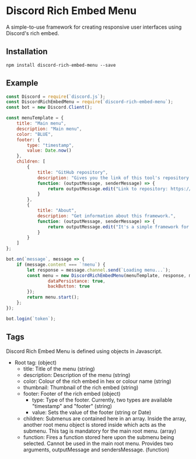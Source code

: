 # Discord Rich Embed Menu
A simple-to-use framework for creating responsive user interfaces using Discord's rich embed.

## Installation
`npm install discord-rich-embed-menu --save`

## Example
```js
const Discord = require(`discord.js`);
const DiscordRichEmbedMenu = require(`discord-rich-embed-menu`);
const bot = new Discord.Client();

const menuTemplate = {
    title: "Main menu",
    description: "Main menu",
    color: "BLUE",
    footer: {
        type: "timestamp",
        value: Date.now()
    },
    children: [
        {
            title: "GitHub repository",
            description: "Gives you the link of this tool's repository.",
            function: (outputMessage, senderMessage) => {
                return outputMessage.edit("Link to repository: https://github.com/thelennylord/discord-rich-embed-menu");
            }
        },
        {
            title: "About",
            description: "Get information about this framework.",
            function: (outputMessage, senderMessage) => {
                return outputMessage.edit("It's a simple framework for creating responsive user user interfaces using Discord's rich embed!");
            }
        }
    ]
};

bot.on(`message`, message => {
    if (message.content === `!menu`) {
        let response = message.channel.send(`Loading menu...`);
        const menu = new DiscordRichEmbedMenu(menuTemplate, response, message, {
                dataPersistance: true,
                backButton: true
        });
        return menu.start();
    };
});

bot.login(`token`);
```

## Tags
Discord Rich Embed Menu is defined using objects in Javascript.

- Root tag: (object)  
    - title: Title of the menu (string)  
    - description: Description of the menu (string)  
    - color: Colour of the rich embed in hex or colour name (string)  
    - thumbnail: Thumbnail of the rich embed (string)  
    - footer: Footer of the rich embed (object)  
        - type: Type of the footer. Currently, two types are available "timestamp" and "footer" (string)  
        - value: Sets the value of the footer (string or Date)  
    - children: Submenus are contained here in an array. Inside the array, another root menu object is stored inside which acts as the submenu. This tag is mandatory for the main root menu. (array)  
    - function: Fires a function stored here upon the submenu being selected. Cannot be used in the main root menu. Provides two arguments, outputMessage and sendersMessage. (function)

